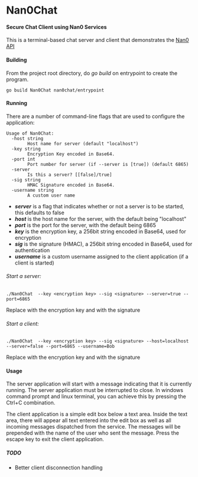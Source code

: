 # Nan0Chat
#### Secure Chat Client using Nan0 Services

This is a terminal-based chat server and client that demonstrates the [Nan0 API](https://github.com/yomiji/nan0)

#### Building
From the project root directory, do *go build* on entrypoint to create the program.
```
go build Nan0Chat nan0chat/entrypoint
```

#### Running
There are a number of command-line flags that are used to configure the application:
```
Usage of Nan0Chat:
  -host string
        Host name for server (default "localhost")
  -key string
        Encryption Key encoded in Base64.
  -port int
        Port number for server (if --server is [true]) (default 6865)
  -server
        Is this a server? [[false]/true]
  -sig string
        HMAC Signature encoded in Base64.
  -username string
        A custom user name
```
* ***server*** is a flag that indicates whether or not a server is to be started, this defaults to false
* ***host*** is the host name for the server, with the default being "localhost"
* ***port*** is the port for the server, with the default being 6865
* ***key*** is the encryption key, a 256bit string encoded in Base64, used for encryption
* ***sig*** is the signature (HMAC), a 256bit string encoded in Base64, used for authentication
* ***username*** is a custom username assigned to the client application (if a client is started)

###### Start a server:
```
./Nan0Chat  --key <encryption key> --sig <signature> --server=true --port=6865
```
Replace <encryption key> with the encryption key and <signature> with the signature

###### Start a client:
```
./Nan0Chat  --key <encryption key> --sig <signature> --host=localhost --server=false --port=6865 --username=Bob
```
Replace <encryption key> with the encryption key and <signature> with the signature

#### Usage
The server application will start with a message indicating that it is currently running. The server application must be
interrupted to close. In windows command prompt and linux terminal, you can achieve this by pressing the Ctrl+C
combination.

The client application is a simple edit box below a text area. Inside the text area, there will appear all text entered
into the edit box as well as all incoming messages dispatched from the service. The messages will be prepended with the
name of the user who sent the message. Press the escape key to exit the client application.

##### TODO
* Better client disconnection handling
